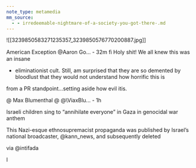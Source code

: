 ```yaml
---
note_type: metamedia
mm_source:
  - - irredeemable-nightmare-of-a-society-you-got-there-.md
---
```


![[3239850583271235357_3239850576770200887.jpg]]

American Exception @Aaron Go... - 32m
ﬁ Holy shit! We all knew this was an insane
* eliminationist cult. Still,  am surprised that
they are so demented by bloodlust that they
would not understand how horrific this is

from a PR standpoint...setting aside how evil
itis.

@ Max Blumenthal @ @\ViaxBlu... - 1h

Israeli children sing to “annihilate
everyone” in Gaza in genocidal war
anthem

This Nazi-esque ethnosupremacist
propaganda was published by Israel’s
national broadcaster, @kann_news, and
subsequently deleted

via @intifada

I


